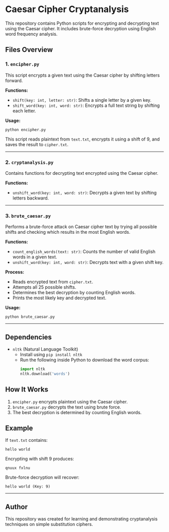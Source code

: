 # Caesar Cipher Cryptanalysis

This repository contains Python scripts for encrypting and decrypting text using the Caesar cipher. It includes brute-force decryption using English word frequency analysis.

## Files Overview

### 1. `encipher.py`
This script encrypts a given text using the Caesar cipher by shifting letters forward.

**Functions:**
- `shift(key: int, letter: str)`: Shifts a single letter by a given key.
- `shift_word(key: int, word: str)`: Encrypts a full text string by shifting each letter.

**Usage:**
```
python encipher.py
```
This script reads plaintext from `text.txt`, encrypts it using a shift of 9, and saves the result to `cipher.txt`.

---

### 2. `cryptanalysis.py`
Contains functions for decrypting text encrypted using the Caesar cipher.

**Functions:**
- `unshift_word(key: int, word: str)`: Decrypts a given text by shifting letters backward.

---

### 3. `brute_caesar.py`
Performs a brute-force attack on Caesar cipher text by trying all possible shifts and checking which results in the most English words.

**Functions:**
- `count_english_words(text: str)`: Counts the number of valid English words in a given text.
- `unshift_word(key: int, word: str)`: Decrypts text with a given shift key.

**Process:**
- Reads encrypted text from `cipher.txt`.
- Attempts all 25 possible shifts.
- Determines the best decryption by counting English words.
- Prints the most likely key and decrypted text.

**Usage:**
```
python brute_caesar.py
```

---

## Dependencies
- `nltk` (Natural Language Toolkit)
  - Install using `pip install nltk`
  - Run the following inside Python to download the word corpus:
    ```python
    import nltk
    nltk.download('words')
    ```

## How It Works
1. `encipher.py` encrypts plaintext using the Caesar cipher.
2. `brute_caesar.py` decrypts the text using brute force.
3. The best decryption is determined by counting English words.

## Example
If `text.txt` contains:
```
hello world
```
Encrypting with shift 9 produces:
```
qnuux fxlnu
```
Brute-force decryption will recover:
```
hello world (Key: 9)
```

---

## Author
This repository was created for learning and demonstrating cryptanalysis techniques on simple substitution ciphers.

